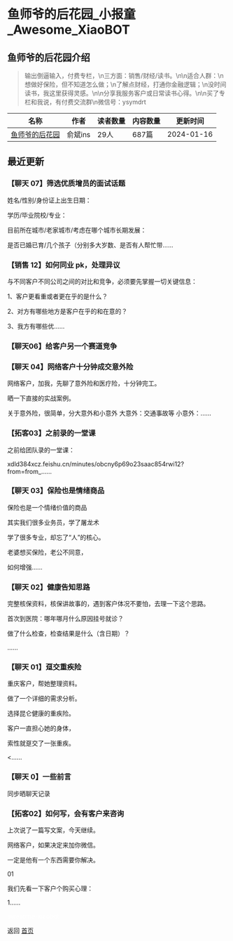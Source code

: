 # 鱼师爷的后花园_小报童_Awesome_XiaoBOT

## 鱼师爷的后花园介绍
> 输出倒逼输入，付费专栏，\n三方面：销售/财经/读书。\n\n适合人群：\n想做好保险，但不知道怎么做；\n了解点财经，打通你金融逻辑；\n没时间读书，我这里获得灵感。\n\n分享我服务客户或日常读书心得。\n\n买了专栏和我说，有付费交流群\n微信号：ysymdrt  
  


|名称|作者|读者数量|内容数量|更新时间|
|---|---|---|---|---|
|[鱼师爷的后花园](https://xiaobot.net/p/ysymdrt?refer=0b133df9-27dc-423b-8101-639049001c13)|俞斌ins|29人|687篇|2024-01-16|

## 最近更新
### 【聊天 07】筛选优质增员的面试话题

姓名/性别/身份证上出生日期：

学历/毕业院校/专业：

目前所在城市/老家城市/考虑在哪个城市长期发展：

是否已婚已育/几个孩子（分别多大岁数、是否有人帮忙带......

### 【销售 12】如何同业 pk，处理异议

与不同客户不同公司之间的对比和竞争，必须要先掌握一切关键信息：

1、客户更看重或者更在乎的是什么？

2、对方有哪些地方是客户在乎的和在意的？

3、我方有哪些优......

### 【聊天06】给客户另一个赛道竞争

### 【聊天 04】网络客户十分钟成交意外险

网络客户，加我，先聊了意外险和医疗险，十分钟完工。

晒一下直接的实战案例。

关于意外险，很简单，分大意外和小意外 大意外：交通事故等 小意外：......

### 【拓客03】之前录的一堂课

之前给团队录的一堂课：

xdld384xcz.feishu.cn/minutes/obcny6p69o23saac854rwi12?from=from_......

### 【聊天 03】保险也是情绪商品

保险也是一个情绪价值的商品

其实我们很多业务员，学了屠龙术

学了很多专业，却忘了“人”的核心。

老婆想买保险，老公不同意，

如何增强......

### 【聊天 02】健康告知思路

完整核保资料，核保讲故事的，遇到客户体况不要怕，去理一下这个思路。

首次到医院：哪年哪月什么原因挂号就诊？

做了什么检查，检查结果是什么（含日期）？

......

### 【聊天 01】趸交重疾险

重庆客户，帮她整理资料。

做了一个详细的需求分析。

选择昆仑健康的重疾险。

客户一直担心她的身体，

索性就趸交了一张重疾。

<......

### 【聊天 0】一些前言

同步晒聊天记录

### 【拓客02】如何写，会有客户来咨询

上次说了一篇写文案，今天继续。

网络客户，如果决定来加你微信。

一定是他有一个东西需要你解决。

01

我们先看一下客户个购买心理：

1......


<a href="https://github.com/Reno9527/awesome-xiaobot" style="color: white; text-decoration: none;">awesome-xiaobot</a>

返回 [首页](../README.md)
